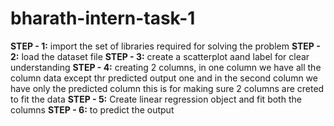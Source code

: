 # bharath-intern-task-1
**STEP - 1:** 
import the set of libraries required for solving the problem 
**STEP - 2:** load the dataset file 
**STEP - 3:** create a scatterplot aand label for clear understanding
**STEP - 4:** creating 2 columns, in  one column we have all the column data except thr predicted output one and in the second column we have only the predicted column this is for making sure 2 columns are creted to fit the data 
**STEP - 5:** Create linear regression object and fit both the columns 
**STEP - 6:** to predict the output
